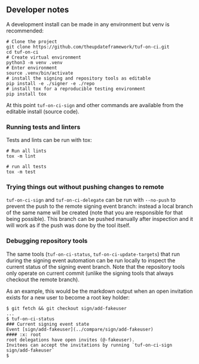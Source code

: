 ## Developer notes

A development install can be made in any environment but venv is recommended:

```shell
# Clone the project
git clone https://github.com/theupdateframework/tuf-on-ci.git
cd tuf-on-ci
# Create virtual environment
python3 -m venv .venv
# Enter environment
source .venv/bin/activate
# install the signing and repository tools as editable
pip install -e ./signer -e ./repo
# install tox for a reproducible testing environment
pip install tox
```

At this point `tuf-on-ci-sign` and other commands are available from the editable install (source code).

### Running tests and linters

Tests and lints can be run with tox:

```shell
# Run all lints
tox -m lint

# run all tests
tox -m test
```

### Trying things out without pushing changes to remote

`tuf-on-ci-sign` and `tuf-on-ci-delegate` can be run with `--no-push` to prevent the push to
the remote signing event branch: instead a local branch of the same name will be created
(note that you are responsible for that being possible). This branch can be pushed
manually after inspection and it will work as if the push was done by the tool itself.

### Debugging repository tools

The same tools (`tuf-on-ci-status`, `tuf-on-ci-update-targets`) that run during the
signing event automation can be run locally to inspect the current status of the signing
event branch. Note that the repository tools only operate on current commit (unlike the
signing tools that always checkout the remote branch).

As an example, this would be the markdown output when an open invitation exists
for a new user to become a root key holder:

```shell
$ git fetch && git checkout sign/add-fakeuser
...
$ tuf-on-ci-status
### Current signing event state
Event [sign/add-fakeuser](../compare/sign/add-fakeuser)
#### :x: root
root delegations have open invites (@-fakeuser).
Invitees can accept the invitations by running `tuf-on-ci-sign sign/add-fakeuser`
$
```
